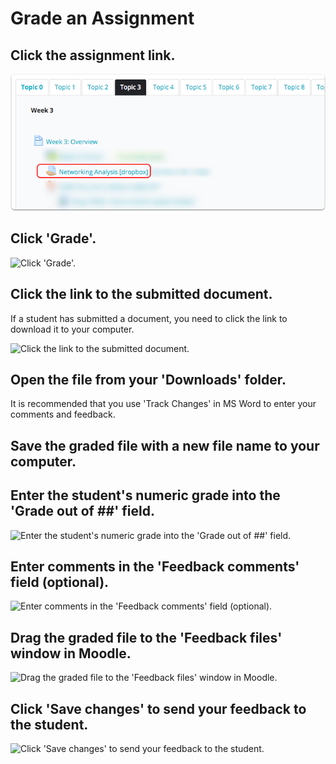 # Grade an Assignment

## Click the assignment link.



![[1]: images/grade-an-assignment/click-the-assignment-link.png](/assets/click-the-assignment-link.png)

## Click 'Grade'.

![Click &apos;Grade&apos;.][2]

[2]: images/grade-an-assignment/click--grade-.png

## Click the link to the submitted document.

If a student has submitted a document, you need to click the link to download it to your computer.

![Click the link to the submitted document.][3]

[3]: images/grade-an-assignment/click-the-link-to-the-submitted-document.png

## Open the file from your 'Downloads' folder.

It is recommended that you use 'Track Changes' in MS Word to enter your comments and feedback.

## Save the graded file with a new file name to your computer.

## Enter the student's numeric grade into the 'Grade out of ##' field.

![Enter the student&apos;s numeric grade into the &apos;Grade out of ##&apos; field.][4]

[4]: images/grade-an-assignment/enter-the-student-s-numeric-grade-into-the--grade-out-of-----field.png

## Enter comments in the 'Feedback comments' field (optional).

![Enter comments in the &apos;Feedback comments&apos; field (optional).][5]

[5]: images/grade-an-assignment/enter-comments-in-the--feedback-comments--field--optional-.png

## Drag the graded file to the 'Feedback files' window in Moodle.

![Drag the graded file to the &apos;Feedback files&apos; window in Moodle.][6]

[6]: images/grade-an-assignment/drag-the-graded-file-to-the--feedback-files--window-in-moodle.png

## Click 'Save changes' to send your feedback to the student.

![Click &apos;Save changes&apos; to send your feedback to the student.][7]

[7]: images/grade-an-assignment/click--save-changes--to-send-your-feedback-to-the-student.png
